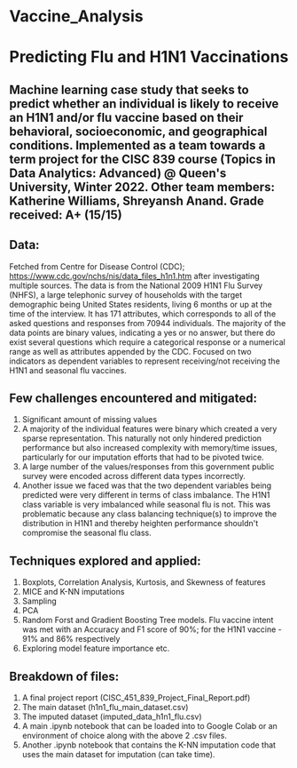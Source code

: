 # Vaccine_Analysis
# Predicting Flu and H1N1 Vaccinations


## Machine learning case study that seeks to predict whether an individual is likely to receive an H1N1 and/or flu vaccine based on their behavioral, socioeconomic, and geographical conditions. Implemented as a team towards a term project for the CISC 839 course (Topics in Data Analytics: Advanced) @ Queen's University, Winter 2022. Other team members: Katherine Williams, Shreyansh Anand. Grade received: A+ (15/15) 


## Data: 
Fetched from Centre for Disease Control (CDC); https://www.cdc.gov/nchs/nis/data_files_h1n1.htm after investigating multiple sources. 
The data is from the National 2009 H1N1 Flu Survey (NHFS), a large telephonic survey of households with the target demographic being United States residents, living 6 months or up at the time of the interview. It has 171 attributes, which corresponds to all of the asked questions and responses from 70944 individuals. The majority of the data points are binary values, indicating a yes or no answer, but there do exist several questions which require a categorical response or a numerical range as well as attributes appended by the CDC. Focused on two indicators as dependent variables to represent receiving/not receiving the H1N1 and seasonal flu vaccines.

## Few challenges encountered and mitigated:

1. Significant amount of missing values
2. A majority of the individual features were binary which created a very sparse representation. This naturally not only hindered prediction performance but also
increased complexity with memory/time issues, particularly for our imputation efforts that had to be pivoted twice.
3. A large number of the values/responses from this government public survey were encoded across different
data types incorrectly. 
4. Another issue we faced was that the two dependent variables being predicted were very different in terms of class imbalance. The H1N1 class variable is very imbalanced while seasonal flu is not. This was problematic because any class balancing technique(s) to improve the distribution in H1N1 and thereby heighten performance shouldn't compromise the seasonal flu class.

## Techniques explored and applied:

1. Boxplots, Correlation Analysis, Kurtosis, and Skewness of features
2. MICE and K-NN imputations
3. Sampling 
4. PCA
5. Random Forst and Gradient Boosting Tree models. Flu vaccine intent was met with an Accuracy and F1 score of 90%; for the H1N1 vaccine - 91% and 86% respectively 
6. Exploring model feature importance etc. 

## Breakdown of files:
1. A final project report (CISC_451_839_Project_Final_Report.pdf)
2. The main dataset (h1n1_flu_main_dataset.csv)
3. The imputed dataset (imputed_data_h1n1_flu.csv)
4. A main .ipynb notebook that can be loaded into to Google Colab or an environment of choice along with the above 2 .csv files.
5. Another .ipynb notebook that contains the K-NN imputation code that uses the main dataset for imputation (can take time).
